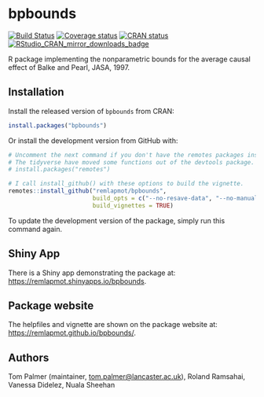 # bpbounds

[![Build Status](https://travis-ci.org/remlapmot/bpbounds.svg?branch=master)](https://travis-ci.org/remlapmot/bpbounds)
[![Coverage status](https://codecov.io/gh/remlapmot/bpbounds/branch/master/graph/badge.svg)](https://codecov.io/github/remlapmot/bpbounds?branch=master)
[![CRAN status](https://www.r-pkg.org/badges/version/bpbounds)](https://cran.r-project.org/package=bpbounds)
[![RStudio_CRAN_mirror_downloads_badge](http://cranlogs.r-pkg.org/badges/grand-total/bpbounds?color=blue)](https://CRAN.R-project.org/package=bpbounds)

R package implementing the nonparametric bounds for the average causal effect of Balke and Pearl, JASA, 1997.

## Installation

Install the released version of `bpbounds` from CRAN:

``` r
install.packages("bpbounds")
```

Or install the development version from GitHub with:

``` r
# Uncomment the next command if you don't have the remotes packages installed.
# The tidyverse have moved some functions out of the devtools package.
# install.packages("remotes") 

# I call install_github() with these options to build the vignette.
remotes::install_github("remlapmot/bpbounds", 
                        build_opts = c("--no-resave-data", "--no-manual"), 
                        build_vignettes = TRUE)
```
To update the development version of the package, simply run this command again.

## Shiny App

There is a Shiny app demonstrating the package at: <https://remlapmot.shinyapps.io/bpbounds>.

## Package website

The helpfiles and vignette are shown on the package website at: <https://remlapmot.github.io/bpbounds/>.

## Authors
Tom Palmer (maintainer, tom.palmer@lancaster.ac.uk), Roland Ramsahai, Vanessa Didelez, Nuala Sheehan
